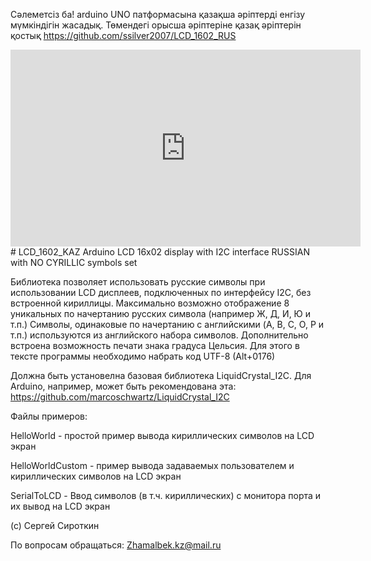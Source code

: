 Сәлеметсіз ба! arduino UNO патформасына қазақша әріптерді енгізу мүмкіндігін жасадық. Төмендегі орысша әріптеріне қазақ әріптерін қостық
https://github.com/ssilver2007/LCD_1602_RUS
<iframe width="560" height="315" src="https://www.youtube.com/embed/zqnYTexQu8I" title="YouTube video player" frameborder="0" allow="accelerometer; autoplay; clipboard-write; encrypted-media; gyroscope; picture-in-picture" allowfullscreen></iframe>
# LCD_1602_KAZ
Arduino LCD 16x02 display with I2C interface RUSSIAN with NO CYRILLIC symbols set

Библиотека позволяет использовать русские символы при использовании LCD дисплеев, подключенных по интерфейсу I2C, без встроенной кириллицы.
Максимально возможно отображение 8 уникальных по начертанию русских символа (например Ж, Д, И, Ю и т.п.)
Символы, одинаковые по начертанию с английскими (A, B, C, O, P и т.п.) используются из английского набора символов.
Дополнительно встроена возможность печати знака градуса Цельсия. Для этого в тексте программы необходимо набрать
код UTF-8 (Alt+0176)

Должна быть установелна базовая библиотека LiquidCrystal_I2C.
Для Arduino, например, может быть рекомендована эта: https://github.com/marcoschwartz/LiquidCrystal_I2C

Файлы примеров:

HelloWorld - простой пример вывода кириллических символов на LCD экран

HelloWorldCustom - пример вывода задаваемых пользователем и кириллических символов на LCD  экран

SerialToLCD - Ввод символов (в т.ч. кириллических) с монитора порта и их вывод на LCD экран

(c) Сергей Сироткин

По вопросам обращаться:
Zhamalbek.kz@mail.ru
